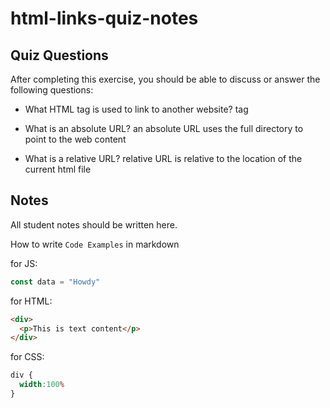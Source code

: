 # html-links-quiz-notes

## Quiz Questions

After completing this exercise, you should be able to discuss or answer the following questions:

- What HTML tag is used to link to another website?
<a> tag

- What is an absolute URL?
an absolute URL uses the full directory to point to the web content
- What is a relative URL?
relative URL is relative to the location of the current html file

## Notes

All student notes should be written here.


How to write `Code Examples` in markdown

for JS:
```javascript
const data = "Howdy"
```

for HTML:
```html
<div>
  <p>This is text content</p>
</div>
```

for CSS:
```css
div {
  width:100%
}
```
